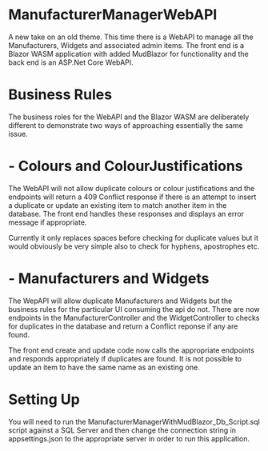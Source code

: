 # ManufacturerManagerWebAPI

A new take on an old theme. This time there is a WebAPI to manage all the Manufacturers, Widgets and associated admin items.
The front end is a Blazor WASM application with added MudBlazor for functionality and the back end is an ASP.Net Core WebAPI.

# Business Rules

The business roles for the WebAPI and the Blazor WASM are deliberately different to demonstrate two ways of approaching essentially the same issue.

# -  Colours and ColourJustifications

The WebAPI will not allow duplicate colours or colour justifications and the endpoints will return a 409 Conflict response if there
is an attempt to insert a duplicate or update an existing item to match another item in the database. The front end
handles these responses and displays an error message if appropriate.

Currently it only replaces spaces before checking for duplicate values but it would obviously be very simple also to check
for hyphens, apostrophes etc.

# -  Manufacturers and Widgets

The WepAPI will allow duplicate Manufacturers and Widgets but the business rules for the particular UI consuming the api do not. There are now endpoints in the ManufacturerController and the WidgetController to checks for duplicates in the database and return a Conflict reponse if any are found.

The front end create and update code now calls the appropriate endpoints and responds appropriately if duplicates are found. It is not possible to update an item to have the same name as an existing one.

# Setting Up

You will need to run the ManufacturerManagerWithMudBlazor_Db_Script.sql script against a SQL Server and then change the connection string in appsettings.json
to the appropriate server in order to run this application.
